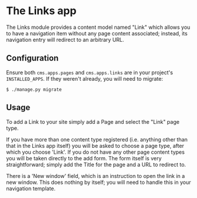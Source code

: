 # The Links app

The Links module provides a content model named "Link" which allows you to have a navigation item without any page content associated;
instead, its navigation entry will redirect to an arbitrary URL.

## Configuration

Ensure both `cms.apps.pages` and `cms.apps.links` are in your project's `INSTALLED_APPS`. If they weren't already, you will need to migrate:

```
$ ./manage.py migrate
```

## Usage

To add a Link to your site simply add a Page and select the "Link" page type.

If you have more than one content type registered (i.e. anything other than that in the Links app itself) you will be asked to choose a page type, after which you choose 'Link'.
If you do not have any other page content types you will be taken directly to the add form.
The form itself is very straightforward; simply add the Title for the page and a URL to redirect to.

There is a 'New window' field, which is an instruction to open the link in a new window. This does nothing by itself; you will need to handle this in your navigation template.

